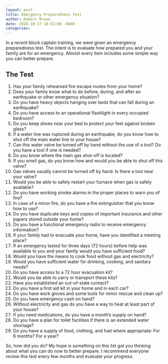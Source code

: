 ```yaml
---
layout: post
title: Emergency Preparedness Test
author: Robert Brown
date: 2020-10-17 18:51:00 -0600
categories:
---
```

In a recent block captain training, we were given an emergency preparedness test. The intent is to evaluate how prepared you and your family are for an emergency. Almost every item includes some simple way you can better prepare.

## The Test

1. Has your family rehearsed fire escape routes from your home?
2. Does your family know what to do before, during, and after an earthquake or other emergency situation?
3. Do you have heavy objects hanging over beds that can fall during an earthquake?
4. Do you have access to an operational flashlight in every occupied bedroom?
5. Do you keep shoes near your bed to protect your feet against broken glass?
6. If a water line was ruptured during an earthquake, do you know how to shut off the main water line to your house?
7. Can this water valve be turned off by hand without the use of a tool? Do you have a tool if one is needed?
8. Do you know where the main gas shut-off is located?
9. If you smell gas, do you know how and would you be able to shut off this valve?
10. Gas valves usually cannot be turned off by hand. Is there a tool near your valve?
11. Would you be able to safely restart your furnace when gas is safely available?
12. Do you have working smoke alarms in the proper places to warn you of fire?
13. In case of a minor fire, do you have a fire extinguisher that you know how to use?
14. Do you have duplicate keys and copies of important insurance and other papers stored outside your home?
15. Do you have a functional emergency radio to receive emergency information?
16. If your family had to evacuate your home, have you identified a meeting place?
17. If an emergency lasted for three days (72 hours) before help was available to you and your family would you have sufficient food?
18. Would you have the means to cook food without gas and electricity?
19. Would you have sufficient water for drinking, cooking, and sanitary needs?
20. Do you have access to a 72 hour evacuation kit?
21. Would you be able to carry or transport these kits?
22. Have you established an out-of-state contact?
23. Do you have a first aid kit in your home and in each car?
24. Do you have work gloves and some tools for minor rescue and clean up?
25. Do you have emergency cash on hand?
26. Without electricity and gas do you have a way to heat at least part of your house?
27. If you need medications, do you have a month’s supply on hand?
28. Do you have a plan for toilet facilities if there is an extended water shortage?
29. Do you have a supply of food, clothing, and fuel where appropriate: For 6 months? For a year?

So, how did you do? My hope is something on this list got you thinking about what you can do *now* to better prepare. I recommend everyone review this test every few months and evaluate your progress. 
